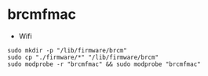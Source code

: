 # brcmfmac

- Wifi

```shell
sudo mkdir -p "/lib/firmware/brcm"
sudo cp "./firmware/*" "/lib/firmware/brcm"
sudo modprobe -r "brcmfmac" && sudo modprobe "brcmfmac"
```
